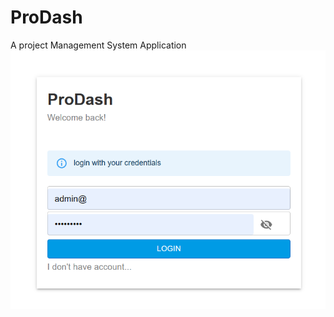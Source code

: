 # ProDash
A project Management System Application
![alt text](https://github.com/Nishant1242/ProDash/blob/e98ef30fd8a4b56a55f6cfbbe1fb0482c29f913b/Login%20Module.png)
